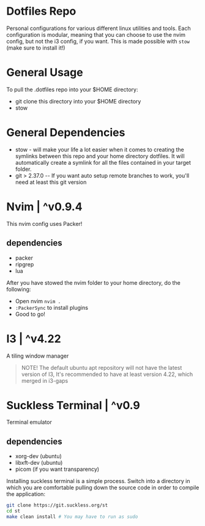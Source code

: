 # Dotfiles Repo
Personal configurations for various different linux utilities and tools.
Each configuration is modular, meaning that you can choose to use the nvim config, but not the
i3 config, if you want. This is made possible with `stow` (make sure to install it!)


# General Usage
To pull the .dotfiles repo into your $HOME directory:
* git clone this directory into your $HOME directory
* stow <folder-name>


# General Dependencies
* stow - will make your life a lot easier when it comes to creating the symlinks between this repo and your home directory dotfiles. It will automatically create a symlink for all the files contained in your target folder.
* git > 2.37.0 -- If you want auto setup remote branches to work, you'll need at least this git version


# Nvim | ^v0.9.4
This nvim config uses Packer!

## dependencies
* packer
* ripgrep
* lua

After you have stowed the nvim folder to your home directory, do the following:
* Open nvim `nvim .`
* `:PackerSync` to install plugins
* Good to go!


# I3 | ^v4.22
A tiling window manager

> NOTE! The default ubuntu apt repository will not have the latest version of I3, It's recommended to have at least version 4.22, which merged in i3-gaps


# Suckless Terminal | ^v0.9
Terminal emulator

## dependencies
* xorg-dev (ubuntu)
* libxft-dev (ubuntu)
* picom (if you want transparency)

Installing suckless terminal is a simple process. Switch into a directory
in which you are comfortable pulling down the source code
in order to compile the application:

```bash
git clone https://git.suckless.org/st
cd st
make clean install # You may have to run as sudo
```
